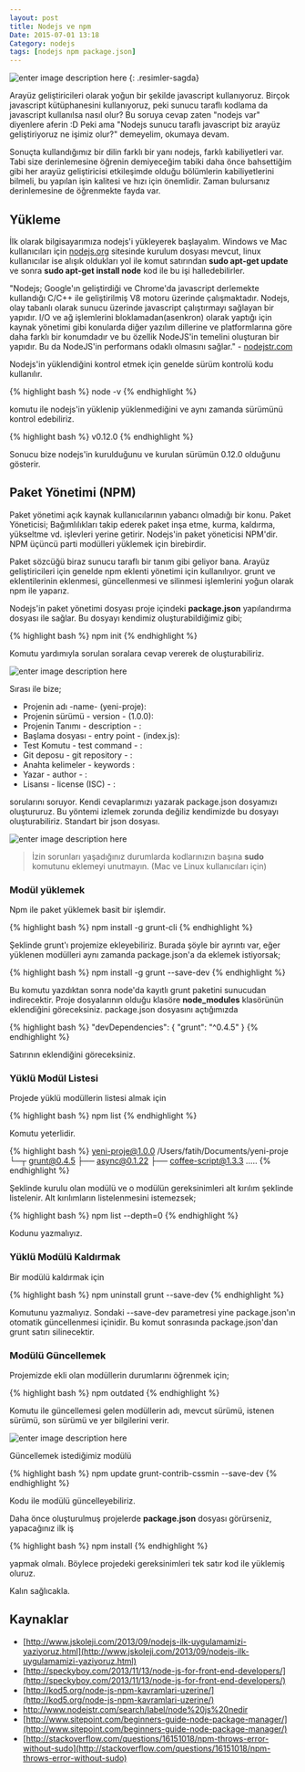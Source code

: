 ```yaml
---
layout: post
title: Nodejs ve npm
Date: 2015-07-01 13:18
Category: nodejs
tags: [nodejs npm package.json]
---
```


![enter image description here](https://fatihhayrioglu.com/images/nodejs-npm.png)
{: .resimler-sagda}

Arayüz geliştiricileri olarak yoğun bir şekilde javascript kullanıyoruz. Birçok javascript kütüphanesini kullanıyoruz, peki sunucu taraflı kodlama da javascript kullanılsa nasıl olur? Bu soruya cevap zaten "nodejs var" diyenlere aferin :D Peki ama "Nodejs sunucu taraflı javascript biz arayüz geliştiriyoruz ne işimiz olur?" demeyelim, okumaya devam.

Sonuçta kullandığımız bir dilin farklı bir yanı nodejs, farklı kabiliyetleri var. Tabi size derinlemesine öğrenin demiyeceğim tabiki daha önce bahsettiğim gibi her arayüz geliştiricisi etkileşimde olduğu bölümlerin kabiliyetlerini bilmeli, bu yapılan işin kalitesi ve hızı için önemlidir. Zaman bulursanız derinlemesine de öğrenmekte fayda var.

## Yükleme

İlk olarak bilgisayarımıza nodejs'i yükleyerek başlayalım. Windows ve Mac kullanıcıları için [nodejs.org](http://nodejs.org) sitesinde kurulum dosyası mevcut, linux kullanıcılar ise alışık oldukları yol ile komut satırından  **sudo apt-get update** ve sonra **sudo apt-get install node** kod ile bu işi halledebilirler.

"Nodejs; Google'ın geliştirdiği ve Chrome'da javascript derlemekte kullandığı C/C++ ile geliştirilmiş V8 motoru üzerinde çalışmaktadır. Nodejs,  olay tabanlı olarak sunucu üzerinde javascript çalıştırmayı sağlayan bir yapıdır.  I/O ve ağ işlemlerini bloklamadan(asenkron) olarak yaptığı için kaynak yönetimi gibi konularda diğer yazılım dillerine ve platformlarına göre daha farklı bir konumdadır ve bu özellik NodeJS'in temelini oluşturan bir yapıdır. Bu da NodeJS'in performans odaklı olmasını sağlar." - [nodejstr.com](http://nodejstr.com)

Nodejs'in yüklendiğini kontrol etmek için genelde sürüm kontrolü kodu kullanılır.

{% highlight bash %}
node -v
{% endhighlight %}

komutu ile nodejs'in yüklenip yüklenmediğini ve aynı zamanda sürümünü kontrol edebiliriz.

{% highlight bash %}
v0.12.0
{% endhighlight %}

Sonucu bize nodejs'in kurulduğunu ve kurulan sürümün 0.12.0 olduğunu gösterir.

## Paket Yönetimi (NPM)

Paket yönetimi açık kaynak kullanıcılarının yabancı olmadığı bir konu. Paket Yöneticisi; Bağımlılıkları takip ederek paket inşa etme, kurma, kaldırma, yükseltme vd. işlevleri yerine getirir. Nodejs'in paket yöneticisi NPM'dir. NPM üçüncü parti modülleri yüklemek için birebirdir. 

Paket sözcüğü biraz sunucu taraflı bir tanım gibi geliyor bana. Arayüz geliştiricileri için genelde npm eklenti yönetimi için kullanılıyor. grunt ve eklentilerinin eklenmesi, güncellenmesi ve silinmesi işlemlerini yoğun olarak npm ile yaparız.

Nodejs'in paket yönetimi dosyası proje içindeki **package.json** yapılandırma dosyası ile sağlar. Bu dosyayı kendimiz oluşturabildiğimiz gibi;

{% highlight bash %}
npm init
{% endhighlight %}

Komutu yardımıyla sorulan soralara cevap vererek de oluşturabiliriz. 

![enter image description here](https://fatihhayrioglu.com/images/npm_init.gif)

Sırası ile bize; 

 - Projenin adı -name- (yeni-proje):
 - Projenin sürümü - version - (1.0.0):
 - Projenin Tanımı - description - :
 - Başlama dosyası - entry point - (index.js):
 - Test Komutu - test command - :
 - Git deposu - git repository - :
 - Anahta kelimeler - keywords : 
 - Yazar - author - : 
 - Lisansı - license (ISC) - :

sorularını soruyor. Kendi cevaplarımızı yazarak package.json dosyamızı oluştururuz. Bu yöntemi izlemek zorunda değiliz kendimizde bu dosyayı oluşturabiliriz. Standart bir json dosyası.

![enter image description here](https://fatihhayrioglu.com/images/npm_init_sonuc.gif)

>  İzin sorunları yaşadığınız durumlarda kodlarınızın başına **sudo** komutunu eklemeyi unutmayın. (Mac ve Linux kullanıcıları için)

### Modül yüklemek

Npm ile paket yüklemek basit bir işlemdir. 

{% highlight bash %}
npm install -g grunt-cli
{% endhighlight %}

Şeklinde grunt'ı projemize ekleyebiliriz. Burada şöyle bir ayrıntı var, eğer yüklenen modülleri aynı zamanda package.json'a da eklemek istiyorsak;

{% highlight bash %}
npm install -g grunt --save-dev
{% endhighlight %}

Bu komutu yazdıktan sonra node'da kayıtlı grunt paketini sunucudan indirecektir. Proje dosyalarının olduğu klasöre **node_modules** klasörünün eklendiğini göreceksiniz. package.json dosyasını açtığımızda 

{% highlight bash %}
"devDependencies": {
  "grunt": "^0.4.5"
}
{% endhighlight %}

Satırının eklendiğini göreceksiniz. 

### Yüklü Modül Listesi

Projede yüklü modüllerin listesi almak için

{% highlight bash %}
npm list
{% endhighlight %}

Komutu yeterlidir. 

{% highlight bash %}
yeni-proje@1.0.0 /Users/fatih/Documents/yeni-proje
└─┬ grunt@0.4.5
  ├── async@0.1.22
  ├── coffee-script@1.3.3
  .....
{% endhighlight %}

Şeklinde kurulu olan modülü ve o modülün gereksinimleri alt kırılım şeklinde listelenir. Alt kırılımların listelenmesini istemezsek;

{% highlight bash %}
npm list --depth=0
{% endhighlight %}

Kodunu yazmalıyız.

### Yüklü Modülü Kaldırmak

Bir modülü kaldırmak için 

{% highlight bash %}
npm uninstall grunt --save-dev
{% endhighlight %}

Komutunu yazmalıyız. Sondaki --save-dev parametresi yine package.json'ın otomatik güncellenmesi içinidir. Bu komut sonrasında package.json'dan grunt satırı silinecektir.

### Modülü Güncellemek

Projemizde ekli olan modüllerin durumlarını öğrenmek için;

{% highlight bash %}
npm outdated
{% endhighlight %}

Komutu ile güncellemesi gelen modüllerin adı, mevcut sürümü, istenen sürümü, son sürümü ve yer bilgilerini verir.

![enter image description here](https://fatihhayrioglu.com/images/npm_outdated.gif)

Güncellemek istediğimiz modülü

{% highlight bash %}
npm update grunt-contrib-cssmin --save-dev
{% endhighlight %}

Kodu ile modülü güncelleyebiliriz.

Daha önce oluşturulmuş projelerde **package.json** dosyası görürseniz, yapacağınız ilk iş 

{% highlight bash %}
npm install
{% endhighlight %}

yapmak olmalı. Böylece projedeki gereksinimleri tek satır kod ile yüklemiş oluruz.

Kalın sağlıcakla.

## Kaynaklar

 - [http://www.jskoleji.com/2013/09/nodejs-ilk-uygulamamizi-yaziyoruz.html](http://www.jskoleji.com/2013/09/nodejs-ilk-uygulamamizi-yaziyoruz.html)
 - [http://speckyboy.com/2013/11/13/node-js-for-front-end-developers/](http://speckyboy.com/2013/11/13/node-js-for-front-end-developers/)
 - [http://kod5.org/node-js-npm-kavramlari-uzerine/](http://kod5.org/node-js-npm-kavramlari-uzerine/)
 - http://www.nodejstr.com/search/label/node%20js%20nedir
 - [http://www.sitepoint.com/beginners-guide-node-package-manager/](http://www.sitepoint.com/beginners-guide-node-package-manager/)
 - [http://stackoverflow.com/questions/16151018/npm-throws-error-without-sudo](http://stackoverflow.com/questions/16151018/npm-throws-error-without-sudo)